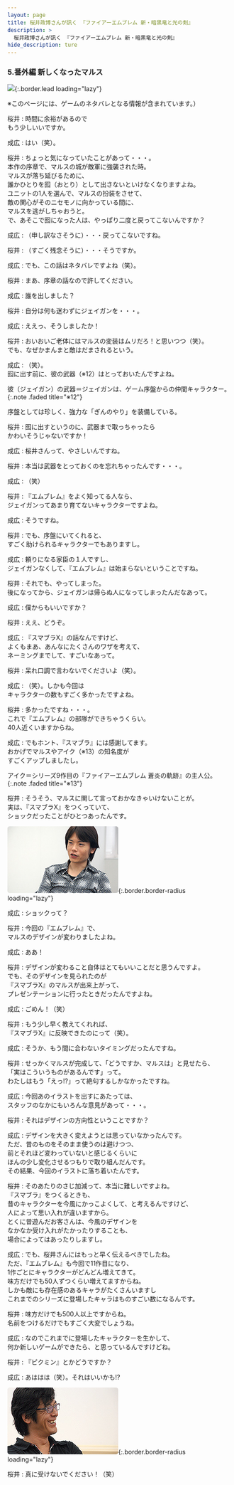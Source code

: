 ```yaml
---
layout: page
title: 桜井政博さんが訊く 『ファイアーエムブレム 新・暗黒竜と光の剣』
description: >
  桜井政博さんが訊く 『ファイアーエムブレム 新・暗黒竜と光の剣』
hide_description: ture
---
```


### 5.番外編 新しくなったマルス

![](/interviews/jp/nds/yfej/vol1/img/mainvisual5.jpg){:.border.lead loading="lazy"}

※このページには、ゲームのネタバレとなる情報が含まれています。）

桜井
: 時間に余裕があるので<br>もう少しいいですか。

成広
: はい（笑）。	

桜井
: ちょっと気になっていたことがあって・・・。<br>本作の序章で、マルスの城が敵軍に強襲された時。<br>マルスが落ち延びるために、<br>誰かひとりを囮（おとり）として出さないといけなくなりますよね。<br>ユニットの1人を選んで、マルスの扮装をさせて、<br>敵の関心がそのニセモノに向かっている間に、<br>マルスを逃がしちゃおうと。<br>で、あそこで囮になった人は、やっぱり二度と戻ってこないんですか？

成広
: （申し訳なさそうに）・・・戻ってこないですね。

桜井
: （すごく残念そうに）・・・そうですか。

成広
: でも、この話はネタバレですよね（笑）。

桜井
: まあ、序章の話なので許してください。

成広
: 誰を出しました？

桜井
: 自分は何も迷わずにジェイガンを・・・。

成広
: ええっ、そうしましたか！

桜井
: おいおいご老体にはマルスの変装はムリだろ！と思いつつ（笑）。<br>でも、なぜかまんまと敵はだまされるという。

	

成広
: （笑）。<br>囮に出す前に、彼の武器（※12）はとっておいたんですよね。


 彼（ジェイガン）の武器＝ジェイガンは、ゲーム序盤からの仲間キャラクター。
{:.note .faded title="※12"}

序盤としては珍しく、強力な「ぎんのやり」を装備している。


桜井
: 囮に出すというのに、武器まで取っちゃったら<br>かわいそうじゃないですか！

成広
: 桜井さんって、やさしいんですね。

桜井
: 本当は武器をとっておくのを忘れちゃったんです・・・。

成広
: （笑）

桜井
: 『エムブレム』をよく知ってる人なら、<br>ジェイガンってあまり育てないキャラクターですよね。

成広
: そうですね。

桜井
: でも、序盤にいてくれると、<br>すごく助けられるキャラクターでもありますし。

成広
: 頼りになる家臣の１人ですし、<br>ジェイガンなくして、『エムブレム』は始まらないということですね。

桜井
: それでも、やってしまった。<br>後になってから、ジェイガンは帰らぬ人になってしまったんだなあって。

成広
: 僕からもいいですか？

桜井
: ええ、どうぞ。

成広
: 『スマブラX』の話なんですけど、<br>よくもまあ、あんなにたくさんのワザを考えて、<br>ネーミングまでして、すごいなあって。

桜井
: 呆れ口調で言わないでくださいよ（笑）。

成広
: （笑）。しかも今回は<br>キャラクターの数もすごく多かったですよね。

桜井
: 多かったですね・・・。<br>これで『エムブレム』の部隊ができちゃうくらい。<br>40人近くいますからね。

成広
: でもホント、『スマブラ』には感謝してます。<br>おかげでマルスやアイク（※13）の知名度が<br>すごくアップしましたし。


 アイク＝シリーズ9作目の『ファイアーエムブレム 蒼炎の軌跡』の主人公。
{:.note .faded title="※13"}


桜井
: そうそう、マルスに関して言っておかなきゃいけないことが。<br>実は、『スマブラX』をつくっていて、<br>ショックだったことがひとつあったんです。

![](/interviews/jp/nds/yfej/vol1/img_int/image11.jpg){:.border.border-radius loading="lazy"}


成広
: ショックって？

桜井
: 今回の『エムブレム』で、<br>マルスのデザインが変わりましたよね。

成広
: ああ！

桜井
: デザインが変わること自体はとてもいいことだと思うんですよ。<br>でも、そのデザインを見られたのが<br>『スマブラX』のマルスが出来上がって、<br>プレゼンテーションに行ったときだったんですよね。

成広
: ごめん！（笑）

桜井
: もう少し早く教えてくれれば、<br>『スマブラX』に反映できたのにって（笑）。

成広
: そうか、もう間に合わないタイミングだったんですね。

桜井
: せっかくマルスが完成して、「どうですか、マルスは」と見せたら、<br>「実はこういうものがあるんです」って。<br>わたしはもう「えっ!?」って絶句するしかなかったですね。

成広
: 今回あのイラストを出すにあたっては、<br>スタッフのなかにもいろんな意見があって・・・。

桜井
: それはデザインの方向性ということですか？

成広
: デザインを大きく変えようとは思っていなかったんです。<br>ただ、昔のものをそのまま使うのは避けつつ、<br>前とそれほど変わっていないと感じるくらいに<br>ほんの少し変化させるつもりで取り組んだんです。<br>その結果、今回のイラストに落ち着いたんです。

桜井
: そのあたりのさじ加減って、本当に難しいですよね。<br>『スマブラ』をつくるときも、<br>昔のキャラクターを今風にかっこよくして、と考えるんですけど、<br>人によって思い入れが違いますから。<br>とくに昔遊んだお客さんは、今風のデザインを<br>なかなか受け入れがたかったりすることも、<br>場合によってはあったりしますし。

成広
: でも、桜井さんにはもっと早く伝えるべきでしたね。<br>ただ、『エムブレム』も今回で11作目になり、<br>1作ごとにキャラクターがどんどん増えてきて。<br>味方だけでも50人ずつくらい増えてますからね。<br>しかも敵にも存在感のあるキャラがたくさんいますし<br>これまでのシリーズに登場したキャラはものすごい数になるんです。

桜井
: 味方だけでも500人以上ですからね。<br>名前をつけるだけでもすごく大変でしょうね。

成広
: なのでこれまでに登場したキャラクターを生かして、<br>何か新しいゲームができたら、と思っているんですけどね。

桜井
: 『ピクミン』とかどうですか？

成広
: あははは（笑）。それはいいかも!?

![](/interviews/jp/nds/yfej/vol1/img_int/image12.jpg){:.border.border-radius loading="lazy"}


桜井
: 真に受けないでください！（笑）


